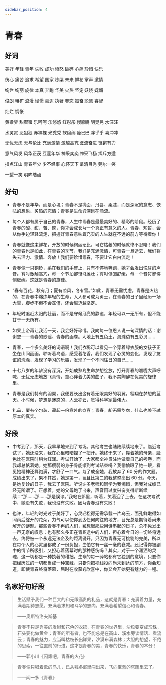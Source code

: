 ```yaml
---
sidebar_position: 4
---
```


# 青春

## 好词

美好 年轻 青年 失败 成功 愤怒 破碎 心痛 珍惜 快乐

伤心 痛苦 追求 希望 国家 栋梁 未来 鲜花 掌声 激情

绚烂 绚丽 旋律 本真 奔跑 华美 火热 坚定 妖娆 妩媚

俊朗 粗犷 浪漫 憧憬 豪迈 执著 眷恋 振奋 聪慧 睿智

灿烂 惆怅

黄粱梦 甜蜜蜜 乐呵呵 乐悠悠 红彤彤 慢腾腾 明晃晃 水汪汪

水灵灵 恶狠狠 赤裸裸 光秃秃 软绵绵 瘦巴巴 胖乎乎 喜冲冲

无忧无虑 无与伦比 充满激情 激越高亢 激流奋进 铿锵有力

意气风发 风华正茂 豆蔻年华 神采奕奕 神采飞扬 挥斥方遒

指点江山 青春年少 少不经事 心怀天下 眉清目秀 莞尔一笑

一颦一笑 明眸皓齿

## 好句

- 青春不是年华，而是心境；青春不是桃面、丹唇、柔膝，而是深沉的意志、恢弘的想象、炙热的恋情；青春是生命的深泉在涌流。

- 每个人都有属于自己的青春，人生中青春是最最美好的、精彩的阶段。经历了青春的酸、甜、苦、辣，你才会成长为一个真正有意义的人。青春，短暂，会从你手边轻轻流走，把握好青春意味着充实的人生就在不远的前方等待着你！

- 青春就像这束鲜花，开放的时候绚丽无比，可它枯萎的时候就惨不忍睹！我们的青春也是如此，在青春的季节，我们是充满激情，可青春一旦逝去，我们将失去活力、激情、奔放！我们要珍惜青春，不要让它白白流走！

- 青春像一只铜铃，系在我们的手臂上，只有不停地奔跑，她才会发出悦耳的声音。有时激越高亢，每一个节拍都铿锵雄壮；有时低回舒缓，每一个音符都悱恻缠绵。这就是青春的旋律。

- “春有百花，秋有月；夏有凉风，冬有雪。”如此，青春无需忧虑。青春是火热的，在青春中熔炼年轻的生命，人人都可成为勇士，在青春的日子里经历一场大雪，脚步不但不会冻僵，还会越迈越坚定。

- 年轻时追赶太阳的壮丽，而不是守候月亮的静谧，年轻可以一无所有，但不能甘于一无所有。

- 如果上帝再让我活一天，我会好好珍惜。我向每一位恩人说一句深情的话：谢谢您——青春的歌谣、青春的画卷。大地上有五色土，海滩边有五彩贝……
- 青春，一个多么美好的词语啊！我们依稀可以看见一个穿着绿衣服的女孩子正坐在山间画画，聆听着鸟语，感受着花香。我们发现了心灵的变化，发现了友谊的洗涤，发现了学习的乐趣，发现了一个不同往日的自己……

- 十七八岁的年龄没有深沉，开始成熟的生命梦想绽放，打开青春的喉咙大声呼喊，无忧无虑地放飞真情，童心伴着优美的曲子，我不禁陶醉在优美的旋律里。

- 青春是我们特有的羽翼，我便要长出这有着无限美好的羽翼，翱翔在梦想的蓝天。小时候，梦想是迷惑的，人云亦云，觉得科学家最伟大。

- 礼品，要有个包装，藏起一份意外的惊喜；青春，却无需华衣，什么也美不过原本的真实。

## 好段

- 中考到了，那天，我早早地来到了考场。其他考生也陆陆续续地来了。临近考试了，她还没来，我在心里暗暗捏了一把汗。她终于来了，靠着她的母亲，脸色比在医院时稍为红润。考试开始了，大家都全神贯注地做着自己的考卷，而我却总惦着她。她那瘦弱的身子骨能撑到考试结束吗？我偷偷瞅了她一眼，看见她精神还算饱满，才舒了一口气。为了成全她，我放弃了 60 分的作文题。成绩出来了，果不其然，她是第一，而且比第二的我整整高出 60 分。今天，是她复诊的日子，我去了医院。听说许多老师和同学为我惋惜，但我对成绩已经无所谓了。正想着，她的父母跑了出来，声音因过度兴奋变得断断续续：“那……那……那是误诊。”我站在那里，听着，笑着迎了上去。在这次考试中，她没有失败，我也没有失败。因为青春没有失败！

- 也许，年轻的时光过于美好了，心灵轻松得无需承载一片乌云，面孔鲜嫩得如同雨后绽开的花朵，力气可以使你到达任何向往的地方，目光总是期待着尚未解开的谜题。那些青春不再的人们，回想起那些用诗串起的日子，总不免发出一声无奈的叹息：也有那么多正在青春途中的人们，担心着今日的一切终将远去，终将被一个永远无法企及的距离隔开。只因为青春无可挑剔的完美，所以在每个人的心灵里都成了一份负担，生怕它有一丝一毫的衰减。还记得你被剧中的情节所吸引，又担心着落幕时的那种感伤吗？其实，对于一个潇洒的灵魂，这一切都是一种执著的稚拙。生命的每一驿站都有它独到的意境，只要你把经历过的一切都当成一种宝藏，只要你把视线投向尚未到达的前方，你会知道，即使青春终将落幕，届时在收获的欣喜中，你又会开始更有魅力的一程。

## 名家好句好段

> 生活赋予我们一种巨大的和无限高贵的礼品，这就是青春：充满着力量，充满着期待志愿，充满着求知和斗争的志向，充满着希望信心和青春。
>
> ——奥斯特洛夫斯基

> 青春不只是秀美的发辫和花色的衣裙，在青春的世界里，沙粒要变成珍珠，石头要化做黄金；青春的所有者，也不能总是在高山、溪水旁谈情话、看流云；青春的魅力，应当叫枯枝长出鲜果，沙漠布满森林；大胆的想望，不倦的思索，一往直前的行进，这才是青春的美，青春的快乐，青春的本分！
>
> ——郭小川《闪耀吧，青春的火花》

> 青春像只唱着歌的鸟儿，已从残冬窗里闯出来，飞向宝蓝的穹窿里去了。
>
> ——闻一多《青春》
